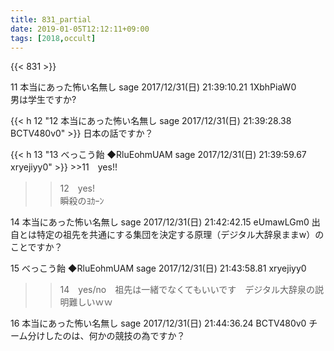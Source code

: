 ```yaml
---
title: 831_partial
date: 2019-01-05T12:12:11+09:00
tags: [2018,occult]
---
```

{{< 831 >}}

<div id="11" class="footnote">11 本当にあった怖い名無し sage 2017/12/31(日) 21:39:10.21 1XbhPiaW0</div>
男は学生ですか?

{{< h 12 "12 本当にあった怖い名無し sage 2017/12/31(日) 21:39:28.38 BCTV480v0" >}}
日本の話ですか？

{{< h 13 "13 べっこう飴 ◆RluEohmUAM sage 2017/12/31(日) 21:39:59.67 xryejiyy0" >}}
<a>>>11</a>　yes!!  
>>12　yes!   
瞬殺のﾖｶｰﾝ  

14 本当にあった怖い名無し sage 2017/12/31(日) 21:42:42.15 eUmawLGm0
出自とは特定の祖先を共通にする集団を決定する原理（デジタル大辞泉ままw）のことですか？

15 べっこう飴 ◆RluEohmUAM sage 2017/12/31(日) 21:43:58.81 xryejiyy0
>>14　yes/no　祖先は一緒でなくてもいいです　デジタル大辞泉の説明難しいｗｗ

16 本当にあった怖い名無し sage 2017/12/31(日) 21:44:36.24 BCTV480v0
チーム分けしたのは、何かの競技の為ですか？
